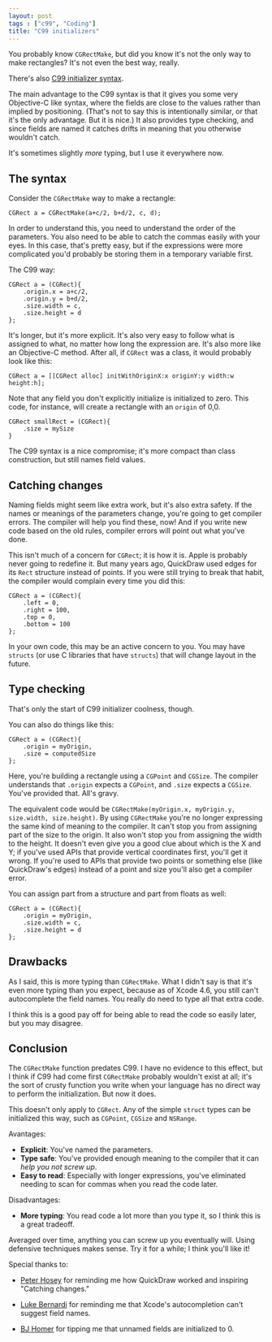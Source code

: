 ```yaml
---
layout: post
tags : ["c99", "Coding"]
title: "C99 initializers"
---
```

You probably know `CGRectMake`, but did you know it's not the only way to make rectangles? It's not even the best way, really.

There's also [C99 initializer syntax][1].

The main advantage to the C99 syntax is that it gives you some very Objective-C like syntax, where the fields are close to the values rather than implied by positioning. (That's not to say this is intentionally similar, or that it's the only advantage. But it is nice.) It also provides type checking, and since fields are named it catches drifts in meaning that you otherwise wouldn't catch.

It's sometimes slightly *more* typing, but I use it everywhere now.

<!--more-->

## The syntax ##

Consider the `CGRectMake` way to make a rectangle:

    CGRect a = CGRectMake(a+c/2, b+d/2, c, d);

In order to understand this, you need to understand the order of the parameters. You also need to be able to catch the commas easily with your eyes. In this case, that's pretty easy, but if the expressions were more complicated you'd probably be storing them in a temporary variable first.

The C99 way:

    CGRect a = (CGRect){
        .origin.x = a+c/2,
        .origin.y = b+d/2,
        .size.width = c,
        .size.height = d
    };

It's longer, but it's more explicit. It's also very easy to follow what is assigned to what, no matter how long the expression are. It's also more like an Objective-C method. After all, if `CGRect` was a class, it would probably look like this:

    CGRect a = [[CGRect alloc] initWithOriginX:x originY:y width:w height:h];

Note that any field you don't explicitly initialize is initialized to zero. This code, for instance, will create a rectangle with an `origin` of 0,0.

    CGRect smallRect = (CGRect){
        .size = mySize
    }

The C99 syntax is a nice compromise; it's more compact than class construction, but still names field values.

## Catching changes ##

Naming fields might seem like extra work, but it's also extra safety. If the names or meanings of the parameters change, you're going to get compiler errors. The compiler will help you find these, now! And if you write new code based on the old rules, compiler errors will point out what you've done.

This isn't much of a concern for `CGRect`; it is how it is. Apple is probably never going to redefine it. But many years ago, QuickDraw used edges for its `Rect` structure instead of points. If you were still trying to break that habit, the compiler would complain every time you did this:

    CGRect a = (CGRect){
        .left = 0,
        .right = 100,
        .top = 0,
        .bottom = 100
    };

In your own code, this may be an active concern to you. You may have `structs` (or use C libraries that have `structs`) that will change layout in the future.

## Type checking ##

That's only the start of C99 initializer coolness, though.

You can also do things like this:

    CGRect a = (CGRect){
        .origin = myOrigin,
        .size = computedSize
    };

Here, you're building a rectangle using a `CGPoint` and `CGSize`. The compiler understands that `.origin` expects a `CGPoint`, and `.size` expects a `CGSize`. You've provided that. All's gravy.

The equivalent code would be `CGRectMake(myOrigin.x, myOrigin.y, size.width, size.height)`. By using `CGRectMake` you're no longer expressing the same kind of meaning to the compiler. It can't stop you from assigning part of the size to the origin. It also won't stop you from assigning the width to the height. It doesn't even give you a good clue about which is the X and Y; if you've used APIs that provide vertical coordinates first, you'll get it wrong. If you're used to APIs that provide two points or something else (like QuickDraw's edges) instead of a point and size you'll also get a compiler error.

You can assign part from a structure and part from floats as well:

    CGRect a = (CGRect){
        .origin = myOrigin,
        .size.width = c,
        .size.height = d
    };

## Drawbacks ##

As I said, this is more typing than `CGRectMake`. What I didn't say is that it's even more typing than you expect, because as of Xcode 4.6, you still can't autocomplete the field names. You really do need to type all that extra code.

I think this is a good pay off for being able to read the code so easily later, but you may disagree.

## Conclusion ##

The `CGRectMake` function predates C99. I have no evidence to this effect, but I think if C99 had come first `CGRectMake` probably wouldn't exist at all; it's the sort of crusty function you write when your language has no direct way to perform the initialization. But now it does.

This doesn't only apply to `CGRect`. Any of the simple `struct` types can be initialized this way, such as `CGPoint`, `CGSize` and `NSRange`.

Avantages:

- **Explicit**: You've named the parameters.
- **Type safe**: You've provided enough meaning to the compiler that it can *help you not screw up*.
- **Easy to read**: Especially with longer expressions, you've eliminated needing to scan for commas when you read the code later.

Disadvantages:

- **More typing**: You read code a lot more than you type it, so I think this is a great tradeoff.

Averaged over time, anything you can screw up you eventually will. Using defensive techniques makes sense. Try it for a while; I think you'll like it!

Special thanks to:

- [Peter Hosey][boredzo] for reminding me how QuickDraw worked and inspiring "Catching changes."
- [Luke Bernardi][luka_bernardi] for reminding me that Xcode's autocompletion can't suggest field names.
- [BJ Homer][bjhomer] for tipping me that unnamed fields are initialized to 0.

  [1]: http://publib.boulder.ibm.com/infocenter/lnxpcomp/v8v101/index.jsp?topic=%2Fcom.ibm.xlcpp8l.doc%2Flanguage%2Fref%2Fstrin.htm
  [boredzo]: https://twitter.com/boredzo
  [luka_bernardi]: https://twitter.com/luka_bernardi
  [bjhomer]: https://twitter.com/bjhomer